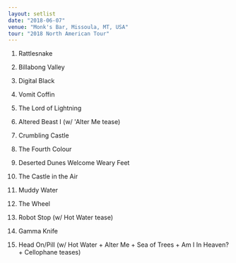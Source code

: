 ```yaml
---
layout: setlist
date: "2018-06-07"
venue: "Monk's Bar, Missoula, MT, USA"
tour: "2018 North American Tour"
---
```



 1. Rattlesnake

 2. Billabong Valley

 3. Digital Black

 4. Vomit Coffin

 5. The Lord of Lightning

 6. Altered Beast I
    (w/ 'Alter Me tease)

 7. Crumbling Castle

 8. The Fourth Colour

 9. Deserted Dunes Welcome Weary Feet

10. The Castle in the Air

11. Muddy Water

12. The Wheel

13. Robot Stop
    (w/ Hot Water tease)

14. Gamma Knife

15. Head On/Pill
    (w/ Hot Water + Alter Me + Sea of
    Trees + Am I In Heaven? + Cellophane teases)
